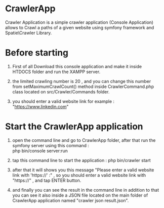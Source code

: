 # CrawlerApp
Crawler Application is a simple crawler application (Console Application) allows to Crawl a paths of a given website using symfony framework and Spatie\Crawler Library.

# Before starting
1) First of all Download this console application and make it inside HTDOCS folder and run the XAMPP server.

2) the limited crawling number is 20 , and you can change this number from setMaximumCrawlCount() method inside CrawlerCommand.php class located on src/Crawler/Commands folder.

3) you should enter a valid website link for example : "https://www.linkedin.com"

# Start the CrawlerApp application
1) open the command line and go to CrawlerApp folder, after that run the symfony server using this command :             
php bin/console server:run

2) tap this command line to start the application : php bin/crawler start

3) after that it will shows you this message "Please enter a valid website link with 'https://' :" , so you should enter a valid website link with "https://" , and tap ENTER button.

4) and finally you can see the result in the command line in addition to that you can see it also inside a JSON file located on the main folder of CrawlerApp application named "crawler json result.json".
